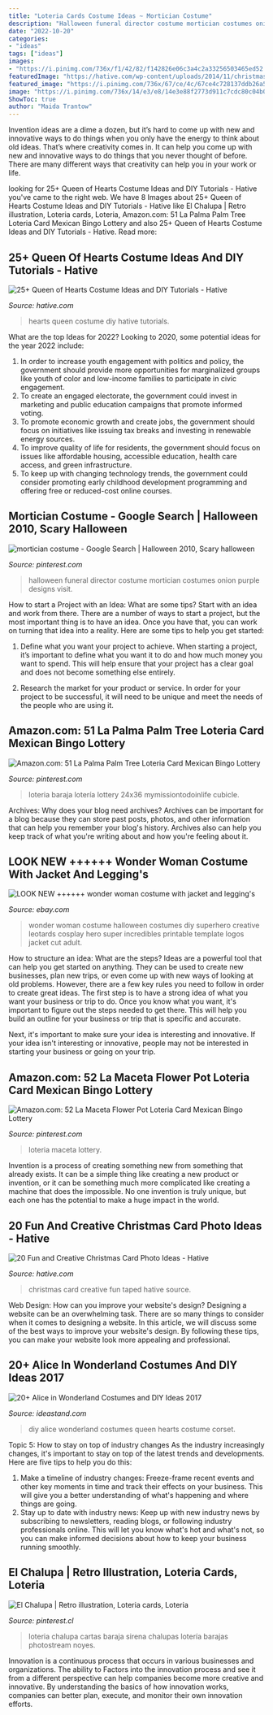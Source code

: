 ```yaml
---
title: "Loteria Cards Costume Ideas ~ Mortician Costume"
description: "Halloween funeral director costume mortician costumes onion purple designs visit"
date: "2022-10-20"
categories:
- "ideas"
tags: ["ideas"]
images:
- "https://i.pinimg.com/736x/f1/42/82/f142826e06c3a4c2a33256503465ed52.jpg"
featuredImage: "https://hative.com/wp-content/uploads/2014/11/christmas-card-photo-ideas/17-christmas-card-photo-ideas.jpg"
featured_image: "https://i.pinimg.com/736x/67/ce/4c/67ce4c728137ddb26a53a937492a34b6--chalupa-mexican-fiesta.jpg"
image: "https://i.pinimg.com/736x/14/e3/e8/14e3e88f2773d911c7cdc80c04b099ec.jpg"
ShowToc: true
author: "Maida Trantow"
---
```



Invention ideas are a dime a dozen, but it’s hard to come up with new and innovative ways to do things when you only have the energy to think about old ideas. That’s where creativity comes in. It can help you come up with new and innovative ways to do things that you never thought of before. There are many different ways that creativity can help you in your work or life.

	

		
looking for 25+ Queen of Hearts Costume Ideas and DIY Tutorials - Hative you've came to the right web. We have 8 Images about 25+ Queen of Hearts Costume Ideas and DIY Tutorials - Hative like El Chalupa | Retro illustration, Loteria cards, Loteria, Amazon.com: 51 La Palma Palm Tree Loteria Card Mexican Bingo Lottery and also 25+ Queen of Hearts Costume Ideas and DIY Tutorials - Hative. Read more:
		
    
## 25+ Queen Of Hearts Costume Ideas And DIY Tutorials - Hative

<img loading=lazy src="https://hative.com/wp-content/uploads/2015/10/27-queen-of-hearts-costume-ideas-and-diy-tutorials.jpg" onerror="this.onerror=null;this.src='https://tse4.mm.bing.net/th?id=OIP.hgHCqn6XHbGh1aPP6W9aawHaJ4&amp;pid=15.1';" alt="25+ Queen of Hearts Costume Ideas and DIY Tutorials - Hative">

_Source: hative.com_

>hearts queen costume diy hative tutorials. 

	

What are the top Ideas for 2022?
Looking to 2020, some potential ideas for the year 2022 include: 
1) In order to increase youth engagement with politics and policy, the government should provide more opportunities for marginalized groups like youth of color and low-income families to participate in civic engagement. 
2) To create an engaged electorate, the government could invest in marketing and public education campaigns that promote informed voting. 
3) To promote economic growth and create jobs, the government should focus on initiatives like issuing tax breaks and investing in renewable energy sources. 
4) To improve quality of life for residents, the government should focus on issues like affordable housing, accessible education, health care access, and green infrastructure. 
5) To keep up with changing technology trends, the government could consider promoting early childhood development programming and offering free or reduced-cost online courses.

    
## Mortician Costume - Google Search | Halloween 2010, Scary Halloween

<img loading=lazy src="https://i.pinimg.com/736x/14/e3/e8/14e3e88f2773d911c7cdc80c04b099ec.jpg" onerror="this.onerror=null;this.src='https://tse3.mm.bing.net/th?id=OIP.F35MbM_B_IbrGgYDM8fYvwHaLH&amp;pid=15.1';" alt="mortician costume - Google Search | Halloween 2010, Scary halloween">

_Source: pinterest.com_

>halloween funeral director costume mortician costumes onion purple designs visit. 

	

How to start a Project with an Idea: What are some tips?
Start with an idea and work from there. There are a number of ways to start a project, but the most important thing is to have an idea. Once you have that, you can work on turning that idea into a reality. Here are some tips to help you get started:
1. Define what you want your project to achieve. When starting a project, it’s important to define what you want it to do and how much money you want to spend. This will help ensure that your project has a clear goal and does not become something else entirely.

2. Research the market for your product or service. In order for your project to be successful, it will need to be unique and meet the needs of the people who are using it.

    
## Amazon.com: 51 La Palma Palm Tree Loteria Card Mexican Bingo Lottery

<img loading=lazy src="https://i.pinimg.com/736x/f1/42/82/f142826e06c3a4c2a33256503465ed52.jpg" onerror="this.onerror=null;this.src='https://tse3.mm.bing.net/th?id=OIP.Co1MvLAQX_DC_y7M-rcB6gHaLG&amp;pid=15.1';" alt="Amazon.com: 51 La Palma Palm Tree Loteria Card Mexican Bingo Lottery">

_Source: pinterest.com_

>loteria baraja lotería lottery 24x36 mymissiontodoinlife cubicle. 

	

Archives: Why does your blog need archives?
Archives can be important for a blog because they can store past posts, photos, and other information that can help you remember your blog's history. Archives also can help you keep track of what you're writing about and how you're feeling about it.

    
## LOOK NEW ++++++ Wonder Woman Costume With Jacket And Legging&#039;s

<img loading=lazy src="http://i.ebayimg.com/images/i/370569024343-0-1/s-l1000.jpg" onerror="this.onerror=null;this.src='https://tse1.mm.bing.net/th?id=OIP.irZK0XnVpOj8QLIX3p7WqAAAAA&amp;pid=15.1';" alt="LOOK NEW ++++++ wonder woman costume with jacket and legging&#039;s">

_Source: ebay.com_

>wonder woman costume halloween costumes diy superhero creative leotards cosplay hero super incredibles printable template logos jacket cut adult. 

	

How to structure an idea: What are the steps?
Ideas are a powerful tool that can help you get started on anything. They can be used to create new businesses, plan new trips, or even come up with new ways of looking at old problems. However, there are a few key rules you need to follow in order to create great ideas.
The first step is to have a strong idea of what you want your business or trip to do. Once you know what you want, it's important to figure out the steps needed to get there. This will help you build an outline for your business or trip that is specific and accurate.

Next, it's important to make sure your idea is interesting and innovative. If your idea isn't interesting or innovative, people may not be interested in starting your business or going on your trip.

    
## Amazon.com: 52 La Maceta Flower Pot Loteria Card Mexican Bingo Lottery

<img loading=lazy src="https://i.pinimg.com/736x/6a/f3/4e/6af34eed92713ac48213a7b642d21cec.jpg" onerror="this.onerror=null;this.src='https://tse3.mm.bing.net/th?id=OIP.6hovBbeBskzqPO4IReqyoAHaLH&amp;pid=15.1';" alt="Amazon.com: 52 La Maceta Flower Pot Loteria Card Mexican Bingo Lottery">

_Source: pinterest.com_

>loteria maceta lottery. 

	

Invention is a process of creating something new from something that already exists. It can be a simple thing like creating a new product or invention, or it can be something much more complicated like creating a machine that does the impossible. No one invention is truly unique, but each one has the potential to make a huge impact in the world.

    
## 20 Fun And Creative Christmas Card Photo Ideas - Hative

<img loading=lazy src="https://hative.com/wp-content/uploads/2014/11/christmas-card-photo-ideas/17-christmas-card-photo-ideas.jpg" onerror="this.onerror=null;this.src='https://tse1.mm.bing.net/th?id=OIP.aAVQtyQ2ZuZForC4ulJAzwHaLH&amp;pid=15.1';" alt="20 Fun and Creative Christmas Card Photo Ideas - Hative">

_Source: hative.com_

>christmas card creative fun taped hative source. 

	

Web Design: How can you improve your website's design?
Designing a website can be an overwhelming task. There are so many things to consider when it comes to designing a website. In this article, we will discuss some of the best ways to improve your website's design. By following these tips, you can make your website look more appealing and professional.

    
## 20+ Alice In Wonderland Costumes And DIY Ideas 2017

<img loading=lazy src="https://ideastand.com/wp-content/uploads/2017/09/alice-in-wonderland-costume-diy/5-alice-in-wonderland-costume-diy.jpg" onerror="this.onerror=null;this.src='https://tse1.mm.bing.net/th?id=OIP.Syr2Yaq6vcu_svrADyVjTgHaLH&amp;pid=15.1';" alt="20+ Alice in Wonderland Costumes and DIY Ideas 2017">

_Source: ideastand.com_

>diy alice wonderland costumes queen hearts costume corset. 

	

Topic 5: How to stay on top of industry changes
As the industry increasingly changes, it's important to stay on top of the latest trends and developments. Here are five tips to help you do this:
1. Make a timeline of industry changes: Freeze-frame recent events and other key moments in time and track their effects on your business. This will give you a better understanding of what's happening and where things are going.
2. Stay up to date with industry news: Keep up with new industry news by subscribing to newsletters, reading blogs, or following industry professionals online. This will let you know what's hot and what's not, so you can make informed decisions about how to keep your business running smoothly.

    
## El Chalupa | Retro Illustration, Loteria Cards, Loteria

<img loading=lazy src="https://i.pinimg.com/736x/67/ce/4c/67ce4c728137ddb26a53a937492a34b6--chalupa-mexican-fiesta.jpg" onerror="this.onerror=null;this.src='https://tse1.mm.bing.net/th?id=OIP.MOpx3MtHNIXO2xZFkeP1BAAAAA&amp;pid=15.1';" alt="El Chalupa | Retro illustration, Loteria cards, Loteria">

_Source: pinterest.cl_

>loteria chalupa cartas baraja sirena chalupas lotería barajas photostream noyes. 

	

Innovation is a continuous process that occurs in various businesses and organizations. The ability to Factors into the innovation process and see it from a different perspective can help companies become more creative and innovative. By understanding the basics of how innovation works, companies can better plan, execute, and monitor their own innovation efforts.

